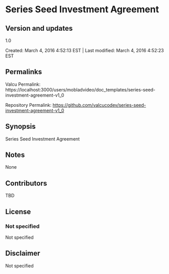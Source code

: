 

# Series Seed Investment Agreement

## Version and updates

1.0

Created: March 4, 2016  4:52:13 EST | Last modified: March 4, 2016  4:52:23 EST

## Permalinks

Valcu Permalink: https://localhost:3000/users/mobladvideo/doc_templates/series-seed-investment-agreement-v1_0

Repository Permalink: https://github.com/valcucodev/series-seed-investment-agreement-v1_0

## Synopsis

Series Seed Investment Agreement

## Notes

None

## Contributors

TBD

## License

### Not specified


  Not specified


## Disclaimer


  Not specified

